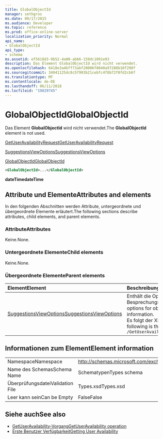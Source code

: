 ```yaml
---
title: GlobalObjectId
manager: sethgros
ms.date: 09/17/2015
ms.audience: Developer
ms.topic: reference
ms.prod: office-online-server
localization_priority: Normal
api_name:
- GlobalObjectId
api_type:
- schema
ms.assetid: ef5618d3-9b52-4a00-ab66-159dc1091e93
description: Das Element GlobalObjectId wird nicht verwendet.
ms.openlocfilehash: 6418e3a4bff73abf20006f8040a97288b10f290f
ms.sourcegitcommit: 34041125dc8c5f993b21cebfc4f8b72f0fd2cb6f
ms.translationtype: MT
ms.contentlocale: de-DE
ms.lasthandoff: 06/11/2018
ms.locfileid: "19829745"
---
```

# <a name="globalobjectid"></a><span data-ttu-id="019be-103">GlobalObjectId</span><span class="sxs-lookup"><span data-stu-id="019be-103">GlobalObjectId</span></span>

<span data-ttu-id="019be-104">Das Element **GlobalObjectId** wird nicht verwendet.</span><span class="sxs-lookup"><span data-stu-id="019be-104">The **GlobalObjectId** element is not used.</span></span> 
  
[<span data-ttu-id="019be-105">GetUserAvailabilityRequest</span><span class="sxs-lookup"><span data-stu-id="019be-105">GetUserAvailabilityRequest</span></span>](getuseravailabilityrequest.md)
  
[<span data-ttu-id="019be-106">SuggestionsViewOptions</span><span class="sxs-lookup"><span data-stu-id="019be-106">SuggestionsViewOptions</span></span>](suggestionsviewoptions.md)
  
[<span data-ttu-id="019be-107">GlobalObjectId</span><span class="sxs-lookup"><span data-stu-id="019be-107">GlobalObjectId</span></span>](globalobjectid.md)
  
```xml
<GlobalObjectId>...</GlobalObjectId>
```

<span data-ttu-id="019be-108">**dateTime**</span><span class="sxs-lookup"><span data-stu-id="019be-108">**dateTime**</span></span>

## <a name="attributes-and-elements"></a><span data-ttu-id="019be-109">Attribute und Elemente</span><span class="sxs-lookup"><span data-stu-id="019be-109">Attributes and elements</span></span>

<span data-ttu-id="019be-110">In den folgenden Abschnitten werden Attribute, untergeordnete und übergeordnete Elemente erläutert.</span><span class="sxs-lookup"><span data-stu-id="019be-110">The following sections describe attributes, child elements, and parent elements.</span></span>
  
### <a name="attributes"></a><span data-ttu-id="019be-111">Attribute</span><span class="sxs-lookup"><span data-stu-id="019be-111">Attributes</span></span>

<span data-ttu-id="019be-112">Keine.</span><span class="sxs-lookup"><span data-stu-id="019be-112">None.</span></span>
  
### <a name="child-elements"></a><span data-ttu-id="019be-113">Untergeordnete Elemente</span><span class="sxs-lookup"><span data-stu-id="019be-113">Child elements</span></span>

<span data-ttu-id="019be-114">Keine.</span><span class="sxs-lookup"><span data-stu-id="019be-114">None.</span></span>
  
### <a name="parent-elements"></a><span data-ttu-id="019be-115">Übergeordnete Elemente</span><span class="sxs-lookup"><span data-stu-id="019be-115">Parent elements</span></span>

|<span data-ttu-id="019be-116">**Element**</span><span class="sxs-lookup"><span data-stu-id="019be-116">**Element**</span></span>|<span data-ttu-id="019be-117">**Beschreibung**</span><span class="sxs-lookup"><span data-stu-id="019be-117">**Description**</span></span>|
|:-----|:-----|
|[<span data-ttu-id="019be-118">SuggestionsViewOptions</span><span class="sxs-lookup"><span data-stu-id="019be-118">SuggestionsViewOptions</span></span>](suggestionsviewoptions.md) <br/> |<span data-ttu-id="019be-119">Enthält die Optionen zum Abrufen von Besprechungsinformationen Vorschlag.</span><span class="sxs-lookup"><span data-stu-id="019be-119">Contains the options for obtaining meeting suggestion information.</span></span>  <br/> <span data-ttu-id="019be-120">Es folgt der XPath-Ausdruck für dieses Element:</span><span class="sxs-lookup"><span data-stu-id="019be-120">The following is the XPath to this element:</span></span>  <br/>  `/GetUserAvailabilityRequest/SuggestionViewOptions` <br/> |
   
## <a name="element-information"></a><span data-ttu-id="019be-121">Informationen zum Element</span><span class="sxs-lookup"><span data-stu-id="019be-121">Element information</span></span>

|||
|:-----|:-----|
|<span data-ttu-id="019be-122">Namespace</span><span class="sxs-lookup"><span data-stu-id="019be-122">Namespace</span></span>  <br/> |http://schemas.microsoft.com/exchange/services/2006/types  <br/> |
|<span data-ttu-id="019be-123">Name des Schemas</span><span class="sxs-lookup"><span data-stu-id="019be-123">Schema Name</span></span>  <br/> |<span data-ttu-id="019be-124">Schematypen</span><span class="sxs-lookup"><span data-stu-id="019be-124">Types schema</span></span>  <br/> |
|<span data-ttu-id="019be-125">Überprüfungsdatei</span><span class="sxs-lookup"><span data-stu-id="019be-125">Validation File</span></span>  <br/> |<span data-ttu-id="019be-126">Types.xsd</span><span class="sxs-lookup"><span data-stu-id="019be-126">Types.xsd</span></span>  <br/> |
|<span data-ttu-id="019be-127">Leer kann sein</span><span class="sxs-lookup"><span data-stu-id="019be-127">Can be Empty</span></span>  <br/> |<span data-ttu-id="019be-128">False</span><span class="sxs-lookup"><span data-stu-id="019be-128">False</span></span>  <br/> |
   
## <a name="see-also"></a><span data-ttu-id="019be-129">Siehe auch</span><span class="sxs-lookup"><span data-stu-id="019be-129">See also</span></span>

- [<span data-ttu-id="019be-130">GetUserAvailability-Vorgang</span><span class="sxs-lookup"><span data-stu-id="019be-130">GetUserAvailability operation</span></span>](getuseravailability-operation.md)
- [<span data-ttu-id="019be-131">Erste Benutzer Verfügbarkeit</span><span class="sxs-lookup"><span data-stu-id="019be-131">Getting User Availability</span></span>](http://msdn.microsoft.com/library/d4133fcb-9b0f-4e6b-aadf-a389da83516a%28Office.15%29.aspx)

